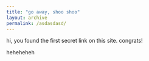 ```yaml
---
title: "go away, shoo shoo"
layout: archive
permalink: /asdasdasd/
---
```


hi, you found the first secret link on this site. congrats!

<p id="days">heheheheh</p>

<script>
    function dateDiffInDays(date1, date2) {   
return Math.round((date2-date1)/(1000*60*60*24)); 
} 
var today = new Date();
var date = (today.getMonth() + 1) + today.getdate() + ',' + today.getFullYear;
    var daysDiff = dateDiffInDays(new Date(date), new Date('April 27, 2020'));
    document.getElementById("days").innerHTML = 'This was made ' + daysDiff + "days ago";
</script>

